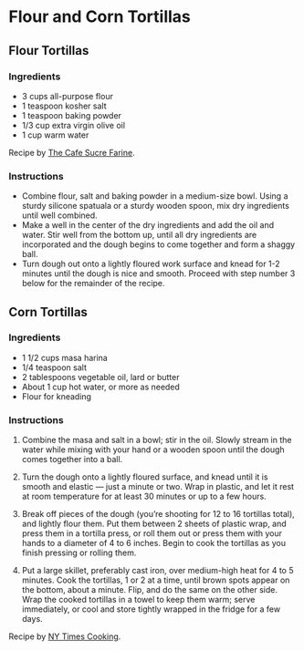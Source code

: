 # Flour and Corn Tortillas

## Flour Tortillas

### Ingredients 
- 3 cups all-purpose flour 
- 1 teaspoon kosher salt
- 1 teaspoon baking powder
- 1/3 cup extra virgin olive oil
- 1 cup warm water 

Recipe by [The Cafe Sucre Farine](https://thecafesucrefarine.com/best-ever-homemade-flour-tortillas/).
### Instructions

- Combine flour, salt and baking powder in a medium-size bowl. Using a sturdy silicone spatuala or a sturdy wooden spoon, mix dry ingredients until well combined.
- Make a well in the center of the dry ingredients and add the oil and water. Stir well from the bottom up, until all dry ingredients are incorporated and the dough begins to come together and form a shaggy ball.
- Turn dough out onto a lightly floured work surface and knead for 1-2 minutes until the dough is nice and smooth. Proceed with step number 3 below for the remainder of the recipe.

## Corn Tortillas

### Ingredients

- 1 1/2 cups masa harina
- 1/4 teaspoon salt
- 2 tablespoons vegetable oil, lard or butter
- About 1 cup hot water, or more as needed
- Flour for kneading

### Instructions

1. Combine the masa and salt in a bowl; stir in the oil. Slowly stream in the water while mixing with your hand or a wooden spoon until the dough comes together into a ball.

2. Turn the dough onto a lightly floured surface, and knead until it is smooth and elastic — just a minute or two. Wrap in plastic, and let it rest at room temperature for at least 30 minutes or up to a few hours.

3. Break off pieces of the dough (you’re shooting for 12 to 16 tortillas total), and lightly flour them. Put them between 2 sheets of plastic wrap, and press them in a tortilla press, or roll them out or press them with your hands to a diameter of 4 to 6 inches. Begin to cook the tortillas as you finish pressing or rolling them.

4. Put a large skillet, preferably cast iron, over medium-high heat for 4 to 5 minutes. Cook the tortillas, 1 or 2 at a time, until brown spots appear on the bottom, about a minute. Flip, and do the same on the other side. Wrap the cooked tortillas in a towel to keep them warm; serve immediately, or cool and store tightly wrapped in the fridge for a few days.


Recipe by [NY Times Cooking](https://cooking.nytimes.com/recipes/1016122-almost-from-scratch-corn-tortillas).